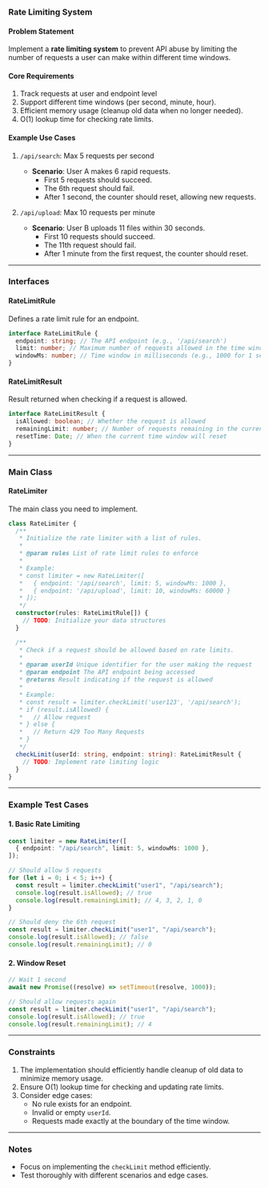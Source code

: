 ### Rate Limiting System

#### Problem Statement

Implement a **rate limiting system** to prevent API abuse by limiting the number of requests a user can make within different time windows.

#### Core Requirements

1. Track requests at user and endpoint level
2. Support different time windows (per second, minute, hour).
3. Efficient memory usage (cleanup old data when no longer needed).
4. O(1) lookup time for checking rate limits.

#### Example Use Cases

1. `/api/search`: Max 5 requests per second

   - **Scenario**: User A makes 6 rapid requests.
     - First 5 requests should succeed.
     - The 6th request should fail.
     - After 1 second, the counter should reset, allowing new requests.

2. `/api/upload`: Max 10 requests per minute
   - **Scenario**: User B uploads 11 files within 30 seconds.
     - First 10 requests should succeed.
     - The 11th request should fail.
     - After 1 minute from the first request, the counter should reset.

---

### Interfaces

#### RateLimitRule

Defines a rate limit rule for an endpoint.

```typescript
interface RateLimitRule {
  endpoint: string; // The API endpoint (e.g., '/api/search')
  limit: number; // Maximum number of requests allowed in the time window
  windowMs: number; // Time window in milliseconds (e.g., 1000 for 1 second)
}
```

#### RateLimitResult

Result returned when checking if a request is allowed.

```typescript
interface RateLimitResult {
  isAllowed: boolean; // Whether the request is allowed
  remainingLimit: number; // Number of requests remaining in the current window
  resetTime: Date; // When the current time window will reset
}
```

---

### Main Class

#### RateLimiter

The main class you need to implement.

```typescript
class RateLimiter {
  /**
   * Initialize the rate limiter with a list of rules.
   *
   * @param rules List of rate limit rules to enforce
   *
   * Example:
   * const limiter = new RateLimiter([
   *   { endpoint: '/api/search', limit: 5, windowMs: 1000 },
   *   { endpoint: '/api/upload', limit: 10, windowMs: 60000 }
   * ]);
   */
  constructor(rules: RateLimitRule[]) {
    // TODO: Initialize your data structures
  }

  /**
   * Check if a request should be allowed based on rate limits.
   *
   * @param userId Unique identifier for the user making the request
   * @param endpoint The API endpoint being accessed
   * @returns Result indicating if the request is allowed
   *
   * Example:
   * const result = limiter.checkLimit('user123', '/api/search');
   * if (result.isAllowed) {
   *   // Allow request
   * } else {
   *   // Return 429 Too Many Requests
   * }
   */
  checkLimit(userId: string, endpoint: string): RateLimitResult {
    // TODO: Implement rate limiting logic
  }
}
```

---

### Example Test Cases

#### 1. Basic Rate Limiting

```typescript
const limiter = new RateLimiter([
  { endpoint: "/api/search", limit: 5, windowMs: 1000 },
]);

// Should allow 5 requests
for (let i = 0; i < 5; i++) {
  const result = limiter.checkLimit("user1", "/api/search");
  console.log(result.isAllowed); // true
  console.log(result.remainingLimit); // 4, 3, 2, 1, 0
}

// Should deny the 6th request
const result = limiter.checkLimit("user1", "/api/search");
console.log(result.isAllowed); // false
console.log(result.remainingLimit); // 0
```

#### 2. Window Reset

```typescript
// Wait 1 second
await new Promise((resolve) => setTimeout(resolve, 1000));

// Should allow requests again
const result = limiter.checkLimit("user1", "/api/search");
console.log(result.isAllowed); // true
console.log(result.remainingLimit); // 4
```

---

### Constraints

1. The implementation should efficiently handle cleanup of old data to minimize memory usage.
2. Ensure O(1) lookup time for checking and updating rate limits.
3. Consider edge cases:
   - No rule exists for an endpoint.
   - Invalid or empty `userId`.
   - Requests made exactly at the boundary of the time window.

---

### Notes

- Focus on implementing the `checkLimit` method efficiently.
- Test thoroughly with different scenarios and edge cases.
